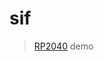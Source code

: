 # sif

> [RP2040] demo

[rp2040]: https://www.raspberrypi.com/documentation/microcontrollers/rp2040.html
